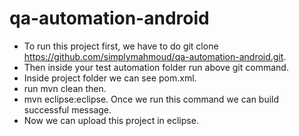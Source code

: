 # qa-automation-android
- To run this project first, we have to do git clone https://github.com/simplymahmoud/qa-automation-android.git.
- Then inside your test automation folder run above git command.
- Inside project folder we can see pom.xml.
- run mvn clean then.
- mvn eclipse:eclipse. Once we run this command we can build successful message.
- Now we can upload this project in eclipse.
